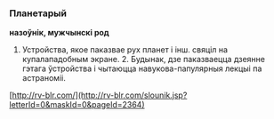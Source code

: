 ### Планетарый
**назоўнік, мужчынскі род**

1. Устройства, якое паказвае рух планет і інш. свяціл на купалападобным экране. 2. Будынак, дзе паказваецца дзеянне гэтага ўстройства і чытаюцца навукова-папулярныя лекцыі па астраноміі.

<a rel="author">[http://rv-blr.com/](http://rv-blr.com/slounik.jsp?letterId=0&maskId=0&pageId=2364)</a>
